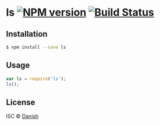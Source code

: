 # ls [![NPM version](https://badge.fury.io/js/ls.svg)](https://npmjs.org/package/ls) [![Build Status](https://travis-ci.org/danishk1502/ls.svg?branch=master)](https://travis-ci.org/danishk1502/ls)

> 

## Installation

```sh
$ npm install --save ls
```

## Usage

```js
var ls = require('ls');
ls();
```

## License

ISC © [Danish]()

